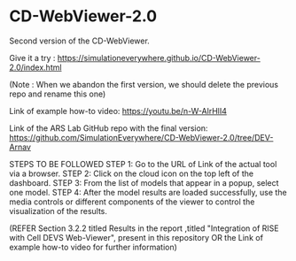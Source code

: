 # CD-WebViewer-2.0
Second version of the CD-WebViewer.

Give it a try : https://simulationeverywhere.github.io/CD-WebViewer-2.0/index.html

(Note : When we abandon the first version, we should delete the previous repo and rename this one)

Link of example how-to video: https://youtu.be/n-W-AlrHlI4

Link of the ARS Lab GitHub repo with the final version: https://github.com/SimulationEverywhere/CD-WebViewer-2.0/tree/DEV-Arnav

STEPS TO BE FOLLOWED STEP 1: Go to the URL of Link of the actual tool via a browser. STEP 2: Click on the cloud icon on the top left of the dashboard. STEP 3: From the list of models that appear in a popup, select one model. STEP 4: After the model results are loaded successfully, use the media controls or different components of the viewer to control the visualization of the results.

(REFER Section 3.2.2 titled Results in the report ,titled "Integration of RISE with Cell DEVS Web-Viewer", present in this repository OR the Link of example how-to video for further information)
